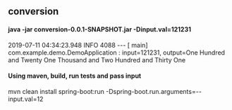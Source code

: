 ## conversion

#### java -jar conversion-0.0.1-SNAPSHOT.jar -Dinput.val=121231

2019-07-11 04:34:23.948  INFO 4088 --- [           main] com.example.demo.DemoApplication         : input=121231, output=One Hundred and Twenty One Thousand and Two Hundred and Thirty One

#### Using maven, build, run tests and pass input 

mvn clean install spring-boot:run -Dspring-boot.run.arguments=--input.val=12
